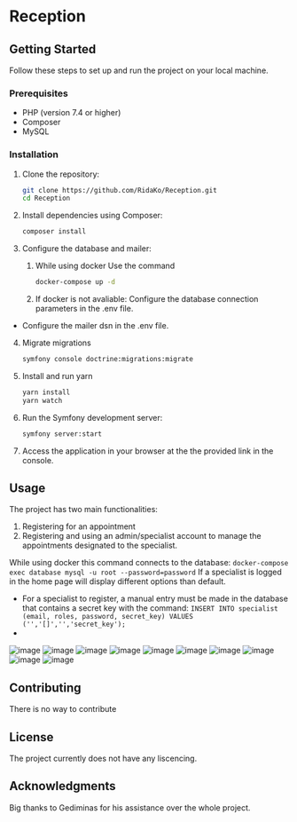 # Reception

## Getting Started

Follow these steps to set up and run the project on your local machine.

### Prerequisites

- PHP (version 7.4 or higher)
- Composer
- MySQL

### Installation

1. Clone the repository:

    ```bash
    git clone https://github.com/RidaKo/Reception.git
    cd Reception
    ```

2. Install dependencies using Composer:

    ```bash
    composer install
    ```

3. Configure the database and mailer:
    1. While using docker
       Use the command
       ```bash
       docker-compose up -d
       ```

    2. If docker is not avaliable:
       Configure the database connection parameters in the .env file.

- Configure the mailer dsn in the .env file.

4. Migrate migrations
   ```bash
   symfony console doctrine:migrations:migrate
   ```
6. Install and run yarn
   ```bash
   yarn install
   yarn watch
   ```

7. Run the Symfony development server:

    ```bash
    symfony server:start
    ```

8. Access the application in your browser at the the provided link in the console.

## Usage

The project has two main functionalities:
1) Registering for an appointment
2) Registering and using an admin/specialist account to manage the appointments designated to the specialist.

While using docker this command connects to the database: `docker-compose exec database mysql -u root --password=password`
If a specialist is logged in the home page will display different options than default.
- For a specialist to register, a manual entry must be made in the database that contains a secret key with the command: `INSERT INTO specialist (email, roles, password, secret_key) VALUES ('','[]','','secret_key');`
- 
![image](https://github.com/RidaKo/Reception/assets/113443126/b2cdf6d8-d215-448d-8cd5-ef4b97aa28cf)
![image](https://github.com/RidaKo/Reception/assets/113443126/d221cdbc-7683-4fe8-bb8d-bfa61a2af2c6)
![image](https://github.com/RidaKo/Reception/assets/113443126/e646d832-0a43-4967-8b30-72ec99203830)
![image](https://github.com/RidaKo/Reception/assets/113443126/8e4c9fda-33c1-4d84-8cc7-1c4ee0c01950)
![image](https://github.com/RidaKo/Reception/assets/113443126/b08ece9e-b60a-4393-81b5-b848d39f45ad)
![image](https://github.com/RidaKo/Reception/assets/113443126/9f4f5227-1f99-4ff6-8951-8a8d12d5a77c)
![image](https://github.com/RidaKo/Reception/assets/113443126/abae7f25-636f-49c5-a4ed-8abfb9e3000b)
![image](https://github.com/RidaKo/Reception/assets/113443126/70c6d89f-4bd7-4092-b940-703307354888)
![image](https://github.com/RidaKo/Reception/assets/113443126/99a08c5a-1a5c-40eb-8700-0b6a8fd247de)
![image](https://github.com/RidaKo/Reception/assets/113443126/ae3a372d-774d-4443-a202-088e391bbba6)




## Contributing
There is no way to contribute

## License
The project currently does not have any liscencing.

## Acknowledgments
Big thanks to Gediminas for his assistance over the whole project.

